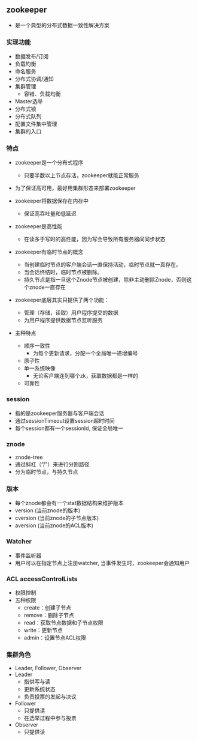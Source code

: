 ## zookeeper
 * 是一个典型的分布式数据一致性解决方案
 
### 实现功能
 * 数据发布/订阅
 * 负载均衡
 * 命名服务
 * 分布式协调/通知
 * 集群管理
   + 容错、负载均衡
 * Master选举
 * 分布式锁
 * 分布式队列
 * 配置文件集中管理
 * 集群的入口
 
### 特点
 * zookeeper是一个分布式程序
   + 只要半数以上节点存活，zookeeper就能正常服务
 * 为了保证高可用，最好用集群形态来部署zookeeper
 * zookeeper将数据保存在内存中
   + 保证高吞吐量和低延迟
 * zookeeper是高性能
   + 在读多于写时的高性能，因为写会导致所有服务器间同步状态
 * zookeeper有临时节点的概念
   + 当创建临时节点的客户端会话一直保持活动，临时节点就一真存在。
   + 当会话终结时，临时节点被删除。
   + 持久节点是指一旦这个Znode节点被创建，除非主动删除Znode，否则这个znode一直存在
 * zookeeper底层其实只提供了两个功能：
   + 管理（存储，读取）用户程序提交的数据
   + 为用户程序提供数据节点监听服务
   
 * 主种特点
   + 顺序一致性
     - 为每个更新请求，分配一个全局唯一递增编号
   + 原子性
   + 单一系统映像
     - 无论客户端连到哪个zk，获取数据都是一样的
   + 可靠性

### session
 * 指的是zookeeper服务器与客户端会话
 * 通过sessionTimeout设置session超时时间
 * 每个session都有一个sessionId, 保证全局唯一
 
### znode
 * znode-tree
 * 通过斜杠（“/"）来进行分割路径
 * 分为临时节点，与持久节点
 
### 版本
 * 每个znode都会有一个stat数据结构来维护版本
 * version  (当前znode的版本)
 * cversion (当前znode的子节点版本)
 * aversion (当前znode的ACL版本)
 
### Watcher
 * 事件监听器
 * 用户可以在指定节点上注册watcher, 当事件发生时，zookeeper会通知用户
 
### ACL accessControlLists
 * 权限控制
 * 五种权限
   + create：创建子节点
   + remove：删除子节点
   + read：获取节点数据和子节点权限
   + write：更新节点
   + admin：设置节点ACL权限
   
### 集群角色
 * Leader, Follower, Observer
 * Leader
   + 指供写与读
   + 更新系统状态
   + 负责投票的发起与决议
 * Follower
   + 只提供读
   + 在选举过程中参与投票
 * Observer
   + 只提供读